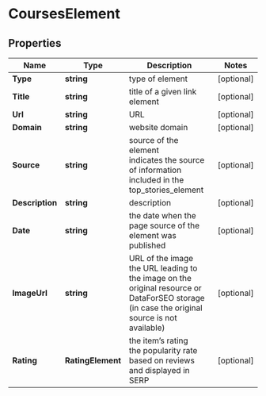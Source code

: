 # CoursesElement


## Properties

| Name | Type | Description | Notes |
|------------ | ------------- | ------------- | -------------|
**Type** | **string** | type of element |[optional]|
**Title** | **string** | title of a given link element |[optional]|
**Url** | **string** | URL |[optional]|
**Domain** | **string** | website domain |[optional]|
**Source** | **string** | source of the element<br>indicates the source of information included in the top_stories_element |[optional]|
**Description** | **string** | description |[optional]|
**Date** | **string** | the date when the page source of the element was published |[optional]|
**ImageUrl** | **string** | URL of the image<br>the URL leading to the image on the original resource or DataForSEO storage (in case the original source is not available) |[optional]|
**Rating** | **RatingElement** | the item’s rating <br>the popularity rate based on reviews and displayed in SERP |[optional]|